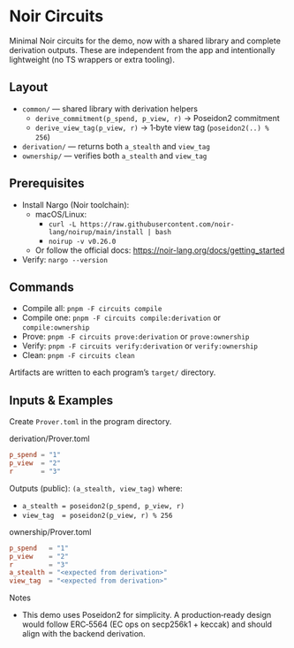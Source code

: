 # Noir Circuits

Minimal Noir circuits for the demo, now with a shared library and complete derivation outputs. These are independent from the app and intentionally lightweight (no TS wrappers or extra tooling).

## Layout
- `common/` — shared library with derivation helpers
  - `derive_commitment(p_spend, p_view, r)` → Poseidon2 commitment
  - `derive_view_tag(p_view, r)` → 1‑byte view tag (`poseidon2(..) % 256`)
- `derivation/` — returns both `a_stealth` and `view_tag`
- `ownership/` — verifies both `a_stealth` and `view_tag`

## Prerequisites
- Install Nargo (Noir toolchain):
  - macOS/Linux:
    - `curl -L https://raw.githubusercontent.com/noir-lang/noirup/main/install | bash`
    - `noirup -v v0.26.0`
  - Or follow the official docs: https://noir-lang.org/docs/getting_started
- Verify: `nargo --version`

## Commands
- Compile all: `pnpm -F circuits compile`
- Compile one: `pnpm -F circuits compile:derivation` or `compile:ownership`
- Prove: `pnpm -F circuits prove:derivation` or `prove:ownership`
- Verify: `pnpm -F circuits verify:derivation` or `verify:ownership`
- Clean: `pnpm -F circuits clean`

Artifacts are written to each program’s `target/` directory.

## Inputs & Examples
Create `Prover.toml` in the program directory.

derivation/Prover.toml
```toml
p_spend = "1"
p_view  = "2"
r       = "3"
```
Outputs (public): `(a_stealth, view_tag)` where:
- `a_stealth = poseidon2(p_spend, p_view, r)`
- `view_tag  = poseidon2(p_view, r) % 256`

ownership/Prover.toml
```toml
p_spend   = "1"
p_view    = "2"
r         = "3"
a_stealth = "<expected from derivation>"
view_tag  = "<expected from derivation>"
```

Notes
- This demo uses Poseidon2 for simplicity. A production‑ready design would follow ERC‑5564 (EC ops on secp256k1 + keccak) and should align with the backend derivation.
